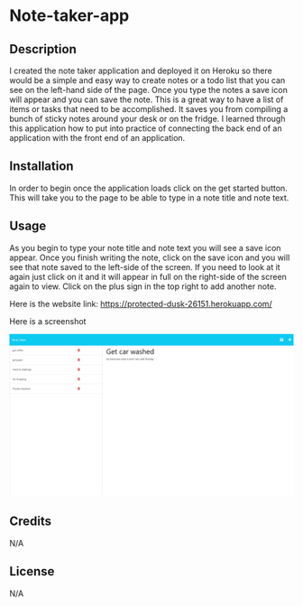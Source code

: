 # Note-taker-app

## Description
I created the note taker application and deployed it on Heroku so there would be a simple and easy way to create notes or a todo list that you can see on the left-hand side of the page. Once you type the notes a save icon will appear and you can save the note. This is a great way to have a list of items or tasks that need to be accomplished. It saves you from compiling a bunch of sticky notes around your desk or on the fridge. I learned through this application how to put into practice of connecting the back end of an application with the front end of an application. 

## Installation
In order to begin once the application loads click on the get started button. This will take you to the page to be able to type in a note title and note text.

## Usage 
As you begin to type your note title and note text you will see a save icon appear. Once you finish writing the note, click on the save icon and you will see that note saved to the left-side of the screen. If you need to look at it again just click on it and it will appear in full on the right-side of the screen again to view. Click on the plus sign in the top right to add another note. 

Here is the website link: https://protected-dusk-26151.herokuapp.com/

Here is a screenshot 

![alt text](./assets/images/screenshot.png)

## Credits
N/A

## License
N/A 

